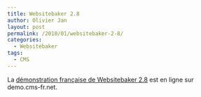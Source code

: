 ```yaml
---
title: Websitebaker 2.8
author: Olivier Jan
layout: post
permalink: /2010/01/websitebaker-2-8/
categories:
  - Websitebaker
tags:
  - CMS
--- 
```


La [démonstration française de Websitebaker 2.8][1] est en ligne sur demo.cms-fr.net.

 [1]: /demo/websitebaker/